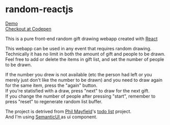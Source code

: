 # random-reactjs

<p> <a href="iiia.github.io/random-reactjs">Demo</a>
  </br>
  <a href="http://codepen.io/spencerwu85/pen/yJGVGW"> Checkout at Codepen</a>
  </br>
</p>
<p>
This is a pure front-end random gift drawing webapp created with <a href="https://facebook.github.io/react/">React</a></p>

<p>
  This webapp can be used in any event that requires random drawing. Technically it has no limit in both the amount of gift and people to be drawn.
  Feel free to add or delete the items in gift list, and set the number of people to be drawn.
</br>
</p>
<p>
If the number you drew is not available (etc the person had left or you merely just don't like the number to be drawn) and you need to draw again for the same item, press the "again" button.
</br>
If you're statisfied with a draw, press "next" to draw for the next gift.
</br>
If you change the number of people after pressing "start", remember to press "reset" to regenerate random list buffer.

</p>


<p> The project is detrived from <a href="http://codepen.io/philmayfield/#">Phil Mayfield</a>'s 
<a href="http://codepen.io/philmayfield/pen/MwRgyN">todo list</a> project.
</br>
And I'm using <a href="http://semantic-ui.com/"> SemanticUI </a> as ui component.
